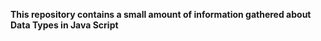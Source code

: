 **This repository contains a small amount of information gathered about Data Types in Java Script**
